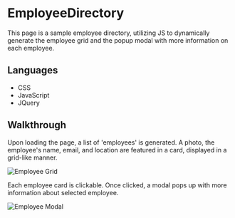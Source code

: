 # EmployeeDirectory
This page is a sample employee directory, utilizing JS to dynamically generate the employee grid and the popup modal with more information on each employee.

## Languages
- CSS
- JavaScript
- JQuery

## Walkthrough
Upon loading the page, a list of 'employees' is generated. A photo, the employee's name, email, and location are featured in a card, displayed in a grid-like manner. 

![Employee Grid](https://drive.google.com/uc?id=AKGpihaH81hIkZ2JqjKsqO_DSJMIPlXffT-tUrvueL98MQJWyrmMyMLFTcrf5r4O1yfIvKT_8ZD02hFUWeUWS-JDjcjAG26kQJjofQ=w2708-h1916-rw-v1&sz=w600)


Each employee card is clickable. Once clicked, a modal pops up with more information about selected employee.

![Employee Modal](https://drive.google.com/uc?id=1kcq0J5LRRcaEEOCP8AiSp67BKVXtlvGa&sz=600)



